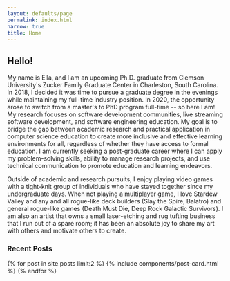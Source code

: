 ```yaml
---
layout: defaults/page
permalink: index.html
narrow: true
title: Home
---
```


## Hello!

My name is Ella, and I am an upcoming Ph.D. graduate from Clemson University's Zucker Family Graduate Center in Charleston, South Carolina. In 2018, I decided it was time to pursue a graduate degree in the evenings while maintaining my full-time industry position. In 2020, the opportunity arose to switch from a master's to PhD program full-time -- so here I am! My research focuses on software development communities, live streaming software development, and software engineering education. My goal is to bridge the gap between academic research and practical application in computer science education to create more inclusive and effective learning environments for all, regardless of whether they have access to formal education. I am currently seeking a post-graduate career where I can apply my problem-solving skills, ability to manage research projects, and use technical communication to promote education and learning endeavors. 

Outside of academic and research pursuits, I enjoy playing video games with a tight-knit group of individuals who have stayed together since my undergraduate days. When not playing a multiplayer game, I love Stardew Valley and any and all rogue-like deck builders (Slay the Spire, Balatro) and general rogue-like games (Death Must Die, Deep Rock Galactic Survivors). I am also an artist that owns a small laser-etching and rug tufting business that I run out of a spare room; it has been an absolute joy to share my art with others and motivate others to create. 


### Recent Posts

{% for post in site.posts limit:2 %}
{% include components/post-card.html %}
{% endfor %}



